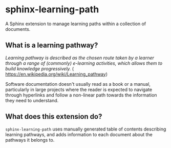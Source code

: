 # sphinx-learning-path
A Sphinx extension to manage learning paths within a collection of documents.

## What is a learning pathway?

*Learning pathway is described as the chosen route taken by a learner through a range of (commonly) e-learning activities, which allows them to build knowledge progressively.* ( https://en.wikipedia.org/wiki/Learning_pathway)

Software documentation doesn't usually read as a book or a manual, particularly in large projects where the reader is expected to navigate through hyperlinks and follow a non-linear path towards the information they need to understand.

## What does this extension do?

`sphinx-learning-path` uses manually generated table of contents describing learning pathways, and adds information to each document about the pathways it belongs to.

